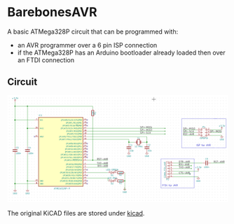 # BarebonesAVR

A basic ATMega328P circuit that can be programmed with:
- an AVR programmer over a 6 pin ISP connection
- if the ATMega328P has an Arduino bootloader already loaded then over an FTDI connection

## Circuit

![Circuit](/img/BarebonesAVR_Schematic.PNG)

The original KiCAD files are stored under [kicad](/kicad).
